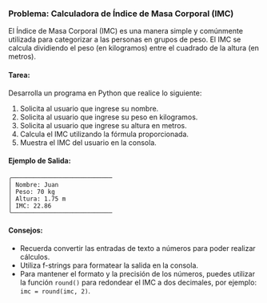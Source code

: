 ### Problema: Calculadora de Índice de Masa Corporal (IMC)

El Índice de Masa Corporal (IMC) es una manera simple y comúnmente utilizada para categorizar a las personas en grupos de peso. El IMC se calcula dividiendo el peso (en kilogramos) entre el cuadrado de la altura (en metros).

#### Tarea:

Desarrolla un programa en Python que realice lo siguiente:

1. Solicita al usuario que ingrese su nombre.
2. Solicita al usuario que ingrese su peso en kilogramos.
3. Solicita al usuario que ingrese su altura en metros.
4. Calcula el IMC utilizando la fórmula proporcionada.
5. Muestra el IMC del usuario en la consola.

#### Ejemplo de Salida:

```plaintext
╭────────────────────────────
│ Nombre: Juan
│ Peso: 70 kg
│ Altura: 1.75 m
│ IMC: 22.86
╰────────────────────────────
```

#### Consejos:

- Recuerda convertir las entradas de texto a números para poder realizar cálculos.
- Utiliza f-strings para formatear la salida en la consola.
- Para mantener el formato y la precisión de los números, puedes utilizar la función `round()` para redondear el IMC a dos decimales, por ejemplo: `imc = round(imc, 2)`.
